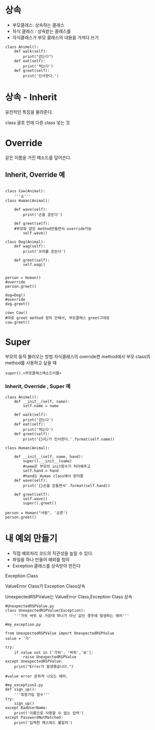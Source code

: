 # 상속

- 부모클래스: 상속하는 클래스
- 자식 클래스 : 상속받는 클래스를
- 자식클래스가 부모 클래스의 내용을 가져다 쓰기

```
class Animal():
    def walk(self):
        print("걷는다")
    def eat(self):
        print('먹는다')
    def greet(self):
        print('인사한다.')

```

# 상속 - Inherit

유전적인 특징을 물려준다.

class 괄호 안에 다른 class 넣는 것.

# Override

같은 이름을 가진 메소드를 덮어쓴다.

## Inherit, Override 예

```

class Cow(Animal):
	'''소'''
class Human(Animal):

    def wave(self):
        print('손을 흔든다')

    def greet(self):
	#부모와 같은 method만들면서 override가능
        self.wave()

class Dog(Animal):
    def wag(self):
        print('꼬리를 흔든다')

    def greet(self):
        self.wag()


person = Human()
#override
person.greet()

dog=Dog()
#override
dog.greet()

cow= Cow()
#따로 greet method 정의 안해서, 부모클래스 greet그대로
cow.greet()

```

# Super

부모의 동작 불러오는 방법
자식클래스의 override한 method에서 부모 class의 method를 사용하고 싶을 때

```
super().<부모클래스메소드이름>
```

### Inherit, Override , Super 예

```
class Animal():
    def __init__(self, name):
        self.name = name

    def walk(self):
        print('걷는다')
    def eat(self):
        print('먹는다')
    def greet(self):
        print('{}이/가 인사한다.'.format(self.name))

class Human(Animal):

	def __init__(self, name, hand):
		super().__init__(name)
		#name은 부모의 init함수가 처리해주고
		self.hand = hand
		#hand는 Human class에서 받아줌
	def wave(self):
		print('{}손을 흔들면서'.format(self.hand))

	def greet(self):
		self.wave()
		super().greet()

person = Human("사람", '오른')
person.greet()
```

# 내 예외 만들기

- 직접 예외처리 코드의 직관성을 높일 수 있다.
- 파일을 하나 만들어 예외를 정의
- Exception 클래스를 상속받아 만든다

Exception Class

ValueError Class가 Exception Class상속

UnexpectedRSPValue는 ValueError Class,Exception
Class 상속

```
#UnexpectedRSPValue.py
class UnexpectedRSPValue(Exception):
	'''가위 바위 보 가운데 하나가 아닌 값인 경우에 발생하는 에러'''

```

```
#my_exception.py

from UnexpectedRSPValue import UnexpectedRSPValue
value = '가'

try:
	if value not in ['가위', '바위','보']:
		raise UnexpectedRSPValue
except UnexpectedRSPValue:
	print("Error가 발생했습니다.")

#value error 흔하게 나오는 에러.

```

```
#my_exception2.py
def sign_up():
    '''회원가입 함수'''
try:
    sign_up()
except BadUserName:
    print('이름으로 사용할 수 없는 입력')
except PasswordNotMatched:
    print('입력한 패스워드 불일치')

```
